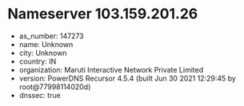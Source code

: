 # Nameserver 103.159.201.26

* as_number: 147273
* name: Unknown
* city: Unknown
* country: IN
* organization: Maruti Interactive Network Private Limited
* version: PowerDNS Recursor 4.5.4 (built Jun 30 2021 12:29:45 by root@77998114020d)
* dnssec: true
